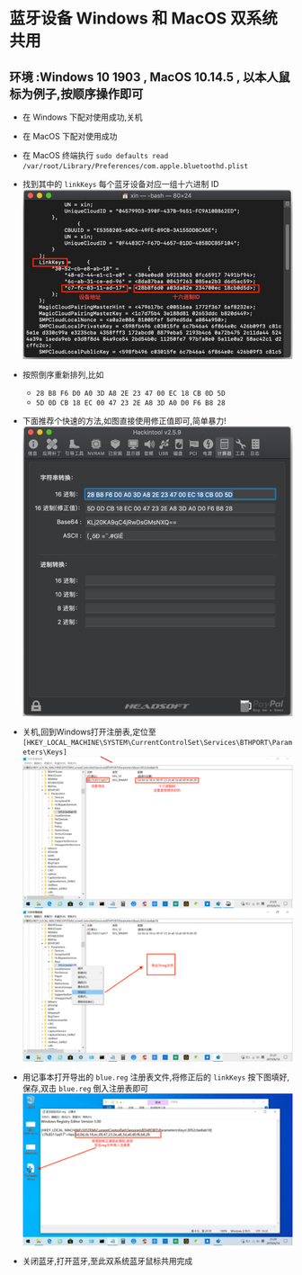 # 蓝牙设备 Windows 和 MacOS 双系统共用
## 环境 :Windows 10 1903 , MacOS 10.14.5 , 以本人鼠标为例子,按顺序操作即可
- 在 Windows 下配对使用成功,关机
- 在 MacOS 下配对使用成功
- 在 MacOS 终端执行 `sudo defaults read /var/root/Library/Preferences/com.apple.bluetoothd.plist`
- 找到其中的 `linkKeys` 每个蓝牙设备对应一组十六进制 ID
![ID1](Pictures/Blue/ID1.png) 
- 按照倒序重新排列,比如
    - `28 B8 F6 D0 A0 3D A8 2E 23 47 00 EC 18 CB 0D 5D`
    - `5D 0D CB 18 EC 00 47 23 2E A8 3D A0 D0 F6 B8 28` 
- 下面推荐个快速的方法,如图直接使用修正值即可,简单暴力!
  ![ID2](Pictures/Blue/ID2.png)

- 关机,回到Windows打开注册表,定位至 `[HKEY_LOCAL_MACHINE\SYSTEM\CurrentControlSet\Services\BTHPORT\Parameters\Keys]`
![Reg1](Pictures/Blue/Reg1.png)
![Reg2](Pictures/Blue/Reg2.png) 
- 用记事本打开导出的 `blue.reg` 注册表文件,将修正后的 `linkKeys` 按下图填好,保存,双击 `blue.reg` 倒入注册表即可
![Reg2](Pictures/Blue/Reg3.png) 
- 关闭蓝牙,打开蓝牙,至此双系统蓝牙鼠标共用完成